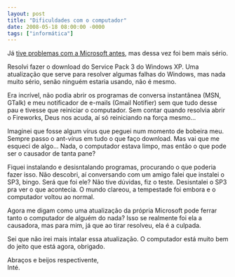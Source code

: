 ```yaml
---
layout: post
title: "Dificuldades com o computador"
date: 2008-05-18 08:00:00 -0000
tags: ["informática"]
---
```

Já <a href="http://127.0.0.1:4000/blog/2007/08/18/Por-isso-as-pessoas-nao-gostam-da-Microsoft.html" class="linkum">tive problemas com a Microsoft antes</a>, mas dessa vez foi bem mais sério.

Resolvi fazer o download do Service Pack 3 do Windows XP. Uma atualização que serve para resolver algumas falhas do Windows, mas nada muito sério, senão ninguém estaria usando, não é mesmo.

Era incrível, não podia abrir os programas de conversa instantânea (MSN, GTalk) e meu notificador de e-mails (Gmail Notifier) sem que tudo desse pau e tivesse que reiniciar o computador. Sem contar quando resolvia abrir o Fireworks, Deus nos acuda, aí só reiniciando na força mesmo...

Imaginei que fosse algum vírus que peguei num momento de bobeira meu. Sempre passo o ant-vírus em tudo o que faço download. Mas vai que me esqueci de algo... Nada, o computador estava limpo, mas então o que pode ser o causador de tanta pane?

Fiquei instalando e desisntalando programas, procurando o que poderia fazer isso. Não descobri, aí conversando com um amigo falei que instalei o SP3, bingo. Será que foi ele? Não tive dúvidas, fiz o teste. Desisntalei o SP3 pra ver o que acontecia. O mundo clareou, a tempestade foi embora e o computador voltou ao normal.

Agora me digam como uma atualização da própria Microsoft pode ferrar tanto o computador de alguém do nada? Isso se realmente foi ela a causadora, mas para mim, já que ao tirar resolveu, ela é a culpada.

Sei que não irei mais intalar essa atualização. O computador está muito bem do jeito que está agora, obrigado.

Abraços e beijos respectivente,  
Inté.